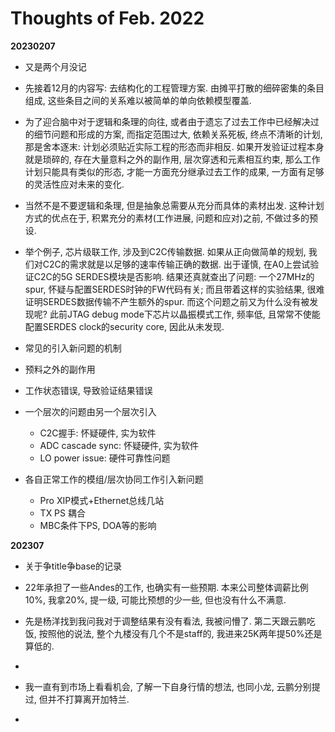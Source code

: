 # Thoughts of Feb. 2022

**20230207**

* 又是两个月没记

* 先接着12月的内容写: 去结构化的工程管理方案. 由摊平打散的细碎密集的条目组成, 这些条目之间的关系难以被简单的单向依赖模型覆盖.
* 为了迎合脑中对于逻辑和条理的向往, 或者由于遗忘了过去工作中已经解决过的细节问题和形成的方案, 而指定范围过大, 依赖关系死板, 终点不清晰的计划, 那是舍本逐末: 计划必须贴近实际工程的形态而非相反. 如果开发验证过程本身就是琐碎的, 存在大量意料之外的副作用, 层次穿透和元素相互约束, 那么工作计划只能具有类似的形态, 才能一方面充分继承过去工作的成果, 一方面有足够的灵活性应对未来的变化.
* 当然不是不要逻辑和条理, 但是抽象总需要从充分而具体的素材出发. 这种计划方式的优点在于, 积累充分的素材(工作进展, 问题和应对)之前, 不做过多的预设.

* 举个例子, 芯片级联工作, 涉及到C2C传输数据. 如果从正向做简单的规划, 我们对C2C的需求就是以足够的速率传输正确的数据. 出于谨慎, 在A0上尝试验证C2C的5G SERDES模块是否影响. 结果还真就查出了问题: 一个27MHz的spur, 怀疑与配置SERDES时钟的FW代码有关; 而且带着这样的实验结果, 很难证明SERDES数据传输不产生额外的spur. 而这个问题之前又为什么没有被发现呢? 此前JTAG debug mode下芯片以晶振模式工作, 频率低, 且常常不使能配置SERDES clock的security core, 因此从未发现.

* 常见的引入新问题的机制
* 预料之外的副作用
* 工作状态错误, 导致验证结果错误
* 一个层次的问题由另一个层次引入
    * C2C握手: 怀疑硬件, 实为软件
    * ADC cascade sync: 怀疑硬件, 实为软件
    * LO power issue: 硬件可靠性问题
* 各自正常工作的模组/层次协同工作引入新问题
    * Pro XIP模式+Ethernet总线几站
    * TX PS 耦合
    * MBC条件下PS, DOA等的影响

**202307**

* 关于争title争base的记录
* 22年承担了一些Andes的工作, 也确实有一些预期. 本来公司整体调薪比例10%, 我拿20%, 提一级, 可能比预想的少一些, 但也没有什么不满意.
* 先是杨洋找到我问我对于调整结果有没有看法, 我被问懵了. 第二天跟云鹏吃饭, 按照他的说法, 整个九楼没有几个不是staff的, 我进来25K两年提50%还是算低的.
* 

* 我一直有到市场上看看机会, 了解一下自身行情的想法, 也同小龙, 云鹏分别提过, 但并不打算离开加特兰. 

* 
